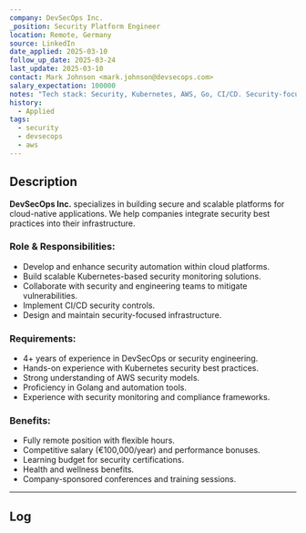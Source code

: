 ```yaml
---
company: DevSecOps Inc.
_position: Security Platform Engineer
location: Remote, Germany
source: LinkedIn
date_applied: 2025-03-10
follow_up_date: 2025-03-24
last_update: 2025-03-10
contact: Mark Johnson <mark.johnson@devsecops.com>
salary_expectation: 100000
notes: "Tech stack: Security, Kubernetes, AWS, Go, CI/CD. Security-focused company."
history:
  - Applied
tags:
  - security
  - devsecops
  - aws
---
```

## Description

**DevSecOps Inc.** specializes in building secure and scalable platforms for cloud-native applications. We help companies integrate security best practices into their infrastructure.

### **Role & Responsibilities:**
- Develop and enhance security automation within cloud platforms.
- Build scalable Kubernetes-based security monitoring solutions.
- Collaborate with security and engineering teams to mitigate vulnerabilities.
- Implement CI/CD security controls.
- Design and maintain security-focused infrastructure.

### **Requirements:**
- 4+ years of experience in DevSecOps or security engineering.
- Hands-on experience with Kubernetes security best practices.
- Strong understanding of AWS security models.
- Proficiency in Golang and automation tools.
- Experience with security monitoring and compliance frameworks.

### **Benefits:**
- Fully remote position with flexible hours.
- Competitive salary (€100,000/year) and performance bonuses.
- Learning budget for security certifications.
- Health and wellness benefits.
- Company-sponsored conferences and training sessions.

---
## Log

